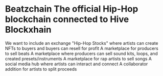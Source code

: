 # Beatzchain The official Hip-Hop blockchain connected to Hive Blockxhain
We want to include an exchange "Hip-Hop Stocks" where artists can create NFTs to buyers and buyers can resell for profit
A marketplace for producers to sell beats
A marketplace where producers can sell sound kits, loops, and created presets/instruments
A marketplace for rap artists to sell songs 
A social media hub where artists can interact and connect
A collaborator addition for artists to split proceeds
